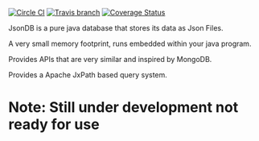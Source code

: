 [![Circle CI](https://circleci.com/gh/Jsondb/jsondb.svg?style=shield&circle-token=ead22be4576932974f9fda267a4cc31d883f5927)](https://circleci.com/gh/Jsondb/jsondb)   [![Travis branch](https://img.shields.io/travis/Jsondb/jsondb/master.svg?maxAge=2592000?style=plastic&label=travisci)](https://travis-ci.org/Jsondb/jsondb)  [![Coverage Status](https://coveralls.io/repos/github/Jsondb/jsondb/badge.svg?branch=master)](https://coveralls.io/github/Jsondb/jsondb?branch=master)

JsonDB is a pure java database that stores its data as Json Files.

A very small memory footprint, runs embedded within your java program.

Provides APIs that are very similar and inspired by MongoDB.

Provides a Apache JxPath based query system.

# Note: Still under development not ready for use
